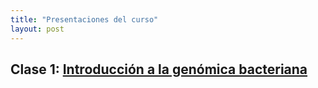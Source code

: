 ```yaml
---
title: "Presentaciones del curso"
layout: post
---
```

## Clase 1: [Introducción a la genómica bacteriana]



[Introducción a la genómica bacteriana]: chart.pdf
[jekyll-gh]:   https://github.com/jekyll/jekyll
[jekyll-talk]: https://talk.jekyllrb.com/

